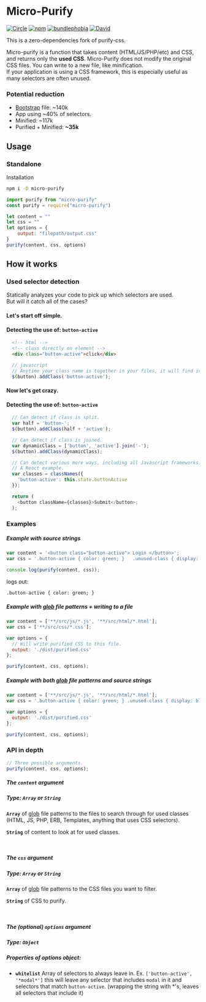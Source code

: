 # Micro-Purify

[![Circle](https://img.shields.io/circleci/project/github/shff/micro-purify/master.svg)]()
[![npm](https://img.shields.io/npm/dm/micro-purify.svg)]()
[![bundlephobia](https://img.shields.io/bundlephobia/minzip/micro-purify.svg)]()
[![David](https://img.shields.io/david/shff/micro-purify.svg)]()

This is a zero-dependencies fork of purify-css.

Micro-purify is a function that takes content (HTML/JS/PHP/etc) and CSS, and returns only the **used CSS**.
Micro-Purify does not modify the original CSS files. You can write to a new file, like minification.  
If your application is using a CSS framework, this is especially useful as many selectors are often unused.

### Potential reduction

* [Bootstrap](https://github.com/twbs/bootstrap) file: ~140k
* App using ~40% of selectors.
* Minified: ~117k
* Purified + Minified: **~35k**

## Usage

### Standalone

Installation  

```bash
npm i -D micro-purify
```

```javascript
import purify from "micro-purify"
const purify = require("micro-purify")

let content = ""
let css = ""
let options = {
    output: "filepath/output.css"
}
purify(content, css, options)
```


## How it works

### Used selector detection

Statically analyzes your code to pick up which selectors are used.  
But will it catch all of the cases?  

#### Let's start off simple.
#### Detecting the use of: `button-active`

``` html
  <!-- html -->
  <!-- class directly on element -->
  <div class="button-active">click</div>
```

``` javascript
  // javascript
  // Anytime your class name is together in your files, it will find it.
  $(button).addClass('button-active');
```

#### Now let's get crazy.
#### Detecting the use of: `button-active`

``` javascript
  // Can detect if class is split.
  var half = 'button-';
  $(button).addClass(half + 'active');

  // Can detect if class is joined.
  var dynamicClass = ['button', 'active'].join('-');
  $(button).addClass(dynamicClass);

  // Can detect various more ways, including all Javascript frameworks.
  // A React example.
  var classes = classNames({
    'button-active': this.state.buttonActive
  });

  return (
    <button className={classes}>Submit</button>;
  );
```

### Examples


##### Example with source strings

```js
var content = '<button class="button-active"> Login </button>';
var css = '.button-active { color: green; }   .unused-class { display: block; }';

console.log(purify(content, css));
```

logs out:

```
.button-active { color: green; }
```


##### Example with [glob](https://github.com/isaacs/node-glob) file patterns + writing to a file

```js
var content = ['**/src/js/*.js', '**/src/html/*.html'];
var css = ['**/src/css/*.css'];

var options = {
  // Will write purified CSS to this file.
  output: './dist/purified.css'
};

purify(content, css, options);
```


##### Example with both [glob](https://github.com/isaacs/node-glob) file patterns and source strings

```js
var content = ['**/src/js/*.js', '**/src/html/*.html'];
var css = '.button-active { color: green; } .unused-class { display: block; }';

var options = {
  output: './dist/purified.css'
};

purify(content, css, options);
```



### API in depth

```javascript
// Three possible arguments.
purify(content, css, options);
```

#####  The `content` argument
##### Type: `Array` or `String`

**`Array`** of [glob](https://github.com/isaacs/node-glob) file patterns to the files to search through for used classes (HTML, JS, PHP, ERB, Templates, anything that uses CSS selectors).

**`String`** of content to look at for used classes.

<br />

##### The `css` argument
##### Type: `Array` or `String`

**`Array`** of [glob](https://github.com/isaacs/node-glob) file patterns to the CSS files you want to filter.

**`String`** of CSS to purify.

<br />

##### The (optional) `options` argument
##### Type: `Object`

##### Properties of options object:

* **`whitelist`** Array of selectors to always leave in. Ex. `['button-active', '*modal*']` this will leave any selector that includes `modal` in it and selectors that match `button-active`. (wrapping the string with *'s, leaves all selectors that include it)
